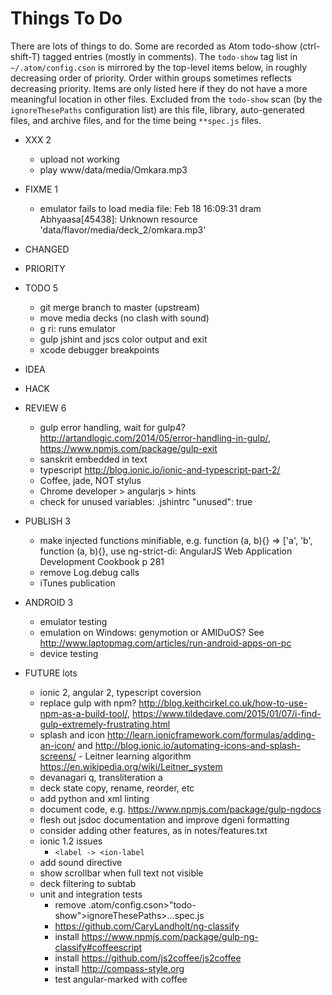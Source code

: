 Things To Do
============

There are lots of things to do. Some are recorded as Atom todo-show (ctrl-shift-T) tagged entries (mostly in comments). The `todo-show` tag list in `~/.atom/config.cson` is mirrored by the top-level items below, in roughly decreasing order of priority.
Order within groups sometimes reflects decreasing priority. Items are only listed here if they do not have a more meaningful location in other files. Excluded from the `todo-show` scan (by the `ignoreThesePaths` configuration list) are this file, library, auto-generated files, and archive files, and for the time being `**spec.js` files.

- XXX 2
  - upload not working
  - play www/data/media/Omkara.mp3

- FIXME 1
  - emulator fails to load media file: Feb 18 16:09:31 dram Abhyaasa[45438]: Unknown resource 'data/flavor/media/deck_2/omkara.mp3'

- CHANGED

- PRIORITY

- TODO 5
  - git merge branch to master (upstream)
  - move media decks (no clash with sound)
  - g ri: runs emulator
  - gulp jshint and jscs color output and exit
  - xcode debugger breakpoints

- IDEA

- HACK

- REVIEW 6
  - gulp error handling, wait for gulp4? http://artandlogic.com/2014/05/error-handling-in-gulp/, https://www.npmjs.com/package/gulp-exit
  - sanskrit embedded in text
  - typescript http://blog.ionic.io/ionic-and-typescript-part-2/
  - Coffee, jade, NOT stylus
  - Chrome developer > angularjs > hints
  - check for unused variables: .jshintrc "unused": true

- PUBLISH 3
  - make injected functions minifiable, e.g. function (a, b){} => ['a', 'b', function (a, b){}, use ng-strict-di: AngularJS Web Application Development Cookbook p 281
  - remove Log.debug calls
  - iTunes publication

- ANDROID 3
  - emulator testing
  - emulation on Windows: genymotion or AMIDuOS? See  http://www.laptopmag.com/articles/run-android-apps-on-pc
  - device testing

- FUTURE lots
  - ionic 2, angular 2, typescript coversion
  - replace gulp with npm? http://blog.keithcirkel.co.uk/how-to-use-npm-as-a-build-tool/, https://www.tildedave.com/2015/01/07/i-find-gulp-extremely-frustrating.html
  - splash and icon http://learn.ionicframework.com/formulas/adding-an-icon/ and  http://blog.ionic.io/automating-icons-and-splash-screens/  - Leitner learning algorithm https://en.wikipedia.org/wiki/Leitner_system
  - devanagari q, transliteration a
  - deck state copy, rename, reorder, etc
  - add python and xml linting
  - document code, e.g. https://www.npmjs.com/package/gulp-ngdocs
  - flesh out jsdoc documentation and improve dgeni formatting
  - consider adding other features, as in notes/features.txt
  - ionic 1.2 issues
    - `<label -> <ion-label`
  - add sound directive
  - show scrollbar when full text not visible
  - deck filtering to subtab
  - unit and integration tests
    - remove .atom/config.cson>"todo-show">ignoreThesePaths>...spec.js
    - https://github.com/CaryLandholt/ng-classify
    - install https://www.npmjs.com/package/gulp-ng-classify#coffeescript
    - install https://github.com/js2coffee/js2coffee
    - install http://compass-style.org
    - test angular-marked with coffee
